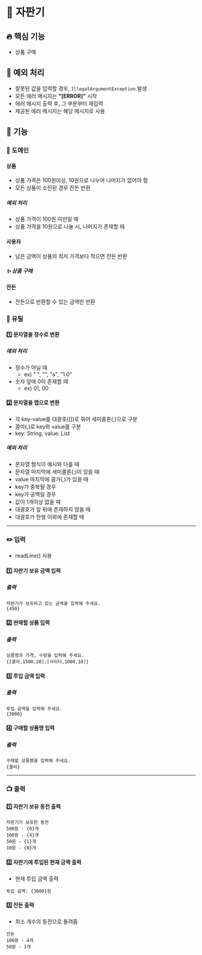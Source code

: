 # 🚀 자판기

## 🔥 핵심 기능
- 상품 구매

## 🚧 예외 처리
- 잘못된 값을 입력할 경우, `IllegalArgumentException` 발생
- 모든 에러 메시지는 **"[ERROR]"** 시작
- 에러 메시지 출력 후, 그 부분부터 재입력
- 제공된 에러 메시지는 해당 메시지로 사용

## 📌 기능

### 🔆 도메인
#### 상품
- 상품 가격은 100원이상, 10원으로 나누어 나머지가 없어야 함
- 모든 상품이 소진된 경우 잔돈 반환
##### 예외 처리
- 상품 가격이 100원 미만일 때
- 상품 가격을 10원으로 나눌 시, 나머지가 존재할 때

#### 사용자
- 남은 금액이 상품의 최저 가격보다 적으면 잔돈 반환
##### ✨ 상품 구매

#### 잔돈
- 잔돈으로 반환할 수 있는 금액만 반환

### 🔧 유틸
#### 1️⃣ 문자열을 정수로 변환
##### 예외 처리
- 정수가 아닐 때
  - ex) " ", "", "a", "1.0"
- 숫자 앞에 0이 존재할 때
  - ex) 01, 00

#### 2️⃣ 문자열을 맵으로 변환
- 각 key-value를 대괄호([])로 묶어 세미콜론(;)으로 구분
- 콤마(,)로 key와 value를 구분 
- key: String, value: List<Integer>
##### 예외 처리
- 문자열 형식이 예시와 다를 때
- 문자열 마지막에 세미콜론(;)이 있을 때
- value 마지막에 콤가(,)가 있을 때
- key가 중복될 경우
- key가 공백일 경우
- 값이 1개이상 없을 때
- 대괄호가 앞 뒤에 존재하지 않을 때
- 대괄호가 한쌍 이외에 존재할 때

---

### ✏️ 입력
- readLine() 사용
#### 1️⃣ 자판기 보유 금액 입력
##### 출력
```
자판기가 보유하고 있는 금액을 입력해 주세요.
{450}
```
#### 2️⃣ 판매할 상품 입력
##### 출력
```
상품명과 가격, 수량을 입력해 주세요.
{[콜라,1500,20];[사이다,1000,10]}
```
#### 3️⃣ 투입 금액 입력
##### 출력
```
투입 금액을 입력해 주세요.
{3000}
```
#### 4️⃣ 구매할 상품명 입력
##### 출력
```
구매할 상품명을 입력해 주세요.
{콜라}
```

---

### 📺 출력
#### 1️⃣ 자판기 보유 동전 출력
```
자판기가 보유한 동전
500원 - {0}개
100원 - {4}개
50원 - {1}개
10원 - {0}개
```
#### 2️⃣ 자판기에 투입된 현재 금액 출력
- 현재 투입 금액 출력
```
투입 금액: {3000}원
```
#### 3️⃣ 잔돈 출력
- 최소 개수의 동전으로 돌려줌
```
잔돈
100원 - 4개
50원 - 1개
```

